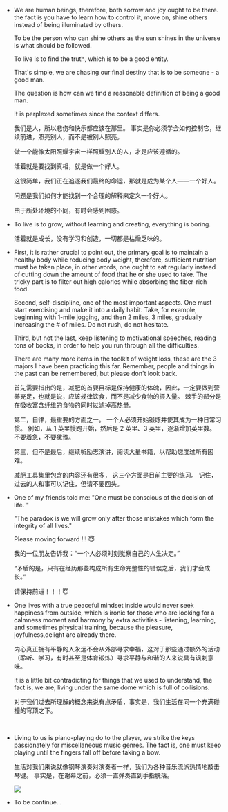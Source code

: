 * We are human beings, therefore, both sorrow and joy ought to be there. the fact is you have to learn how to control it, move on, shine others instead of being illuminated by others.   

  To be the person who can shine others as the sun shines in the universe is what should be followed.

  To live is to find the truth, which is to be a good entity. 

  That's simple, we are chasing our final destiny that is to be someone - a good man. 

  The question is how can we find a reasonable definition of being a good man. 

  It is perplexed sometimes since the context differs.
  
  我们是人，所以悲伤和快乐都应该在那里。 事实是你必须学会如何控制它，继续前进，照亮别人，而不是被别人照亮。
  
  做一个能像太阳照耀宇宙一样照耀别人的人，才是应该遵循的。
  
  活着就是要找到真相，就是做一个好人。
  
  这很简单，我们正在追逐我们最终的命运，那就是成为某个人——一个好人。
  
  问题是我们如何才能找到一个合理的解释来定义一个好人。
  
  由于所处环境的不同，有时会感到困惑。



* To live is to grow, without learning and creating, everything is boring. 

  活着就是成长，没有学习和创造，一切都是枯燥乏味的。



* First, it is rather crucial to point out, the primary goal is to maintain a healthy body while reducing body weight, therefore, sufficient nutrition must be taken place, in other words, one ought to eat regularly instead of cutting down the amount of food that he or she used to take. The tricky part is to filter out high calories while absorbing the fiber-rich food. 

  Second, self-discipline, one of the most important aspects. One must start exercising and make it into a daily habit. Take, for example, beginning with 1-mile jogging, and then 2 miles, 3 miles, gradually increasing the # of miles. Do not rush, do not hesitate.

  Third, but not the last, keep listening to motivational speeches, reading tons of books, in order to help you run through all the difficulties. 

  There are many more items in the toolkit of weight loss, these are the 3 majors I have been practicing this far. Remember, people and things in the past can be remembered, but please don't look back.

  首先需要指出的是，减肥的首要目标是保持健康的体魄，因此，一定要做到营养充足，也就是说，应该规律饮食，而不是减少食物的摄入量。 棘手的部分是在吸收富含纤维的食物的同时过滤掉高热量。

  第二，自律，最重要的方面之一。 一个人必须开始锻炼并使其成为一种日常习惯。 例如，从 1 英里慢跑开始，然后是 2 英里、3 英里，逐渐增加英里数。 不要着急，不要犹豫。

  第三，但不是最后，继续听励志演讲，阅读大量书籍，以帮助您度过所有困难。

  减肥工具集里包含的内容还有很多， 这三个方面是目前主要的练习。 记住，过去的人和事可以记住，但请不要回头。

* One of my friends told me: "One must be conscious of the decision of life. " 

  "The paradox is we will grow only after those mistakes which form the integrity of all lives."

  Please moving forward !!! 😇
  
  我的一位朋友告诉我：“一个人必须时刻觉察自己的人生决定。”
  
  “矛盾的是，只有在经历那些构成所有生命完整性的错误之后，我们才会成长。”
  
  请保持前进！！！😇



* One lives with a true peaceful mindset inside would never seek happiness from outside, which is ironic for those who are looking for a calmness moment and harmony by extra activities - listening, learning, and sometimes physical training, because the pleasure, joyfulness,delight are already there.

  内心真正拥有平静的人永远不会从外部寻求幸福，这对于那些通过额外的活动（聆听、学习，有时甚至是体育锻炼）寻求平静与和谐的人来说具有讽刺意味。
  
  It is a little bit contradicting for things that we used to understand, the fact is, we are, living under the same dome which is full of collisions. 
  
  对于我们过去所理解的概念来说有点矛盾，事实是，我们生活在同一个充满碰撞的穹顶之下。

​       

* Living to us is piano-playing do to the player, we strike the keys passionately for miscellaneous music genres. The fact is, one must keep playing until the fingers fall off before taking a bow.

  生活对我们来说就像钢琴演奏对演奏者一样，我们为各种音乐流派热情地敲击琴键。 事实是，在谢幕之前，必须一直弹奏直到手指脱落。

  ![](https://www.oregonlive.com/resizer/23iTMm8RaQ4pe_Ys5KdujlNK0fM=/500x0/smart/cloudfront-us-east-1.images.arcpublishing.com/advancelocal/R7GTECJ3HFFV3AAPDPCPTOOBJY.jpg)



* To be continue...
